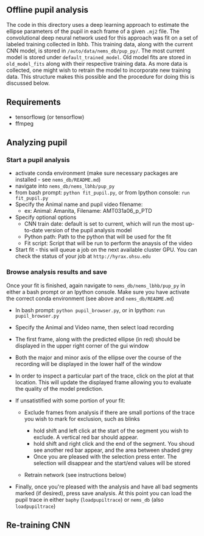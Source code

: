 ## Offline pupil analysis

The code in this directory uses a deep learning approach to estimate the ellipse parameters of the pupil in each frame of a given 
`.mj2` file. The convolutional deep neural network used for this approach was fit on a set of labeled training collected in lbhb.
This training data, along with the current CNN model, is stored in `/auto/data/nems_db/pup_py/`. The most current model is stored
under `default_trained_model`. Old model fits are stored in `old_model_fits` along with their respective training data. As more data
is collected, one might wish to retrain the model to incorporate new training data. This structure makes this possible and the 
procedure for doing this is discussed below.

## Requirements

  * tensorflowg (or tensorflow)
  * ffmpeg

## Analyzing pupil

### Start a pupil analysis
  * activate conda environment (make sure necessary packages are installed - see `nems_db/README.md`)
  * navigate into `nems_db/nems_lbhb/pup_py`
  * from bash prompt: `python fit_pupil.py`, or from Ipython console: `run fit_pupil.py`
  * Specify the Animal name and pupil video filename:
    * ex: Animal: Amanita, Filename: AMT031a06_p_PTD
  * Specify optional options
    * CNN train date: default is set to current, which will run the most up-to-date version of the pupil analysis model
    * Python path: Path to the python that will be used for the fit 
    * Fit script: Script that will be run to perform the anaysis of the video
  * Start fit - this will queue a job on the next available cluster GPU. You can check the status of your job at 
    `http://hyrax.ohsu.edu` 
  
### Browse analysis results and save
  Once your fit is finished, again navigate to `nems_db/nems_lbhb/pup_py` in either a bash prompt or an Ipython console. Make sure
  you have activate the correct conda environment (see above and `nems_db/README.md`)
  
  * In bash prompt: `python pupil_browser.py`, or in Ipython: `run pupil_browser.py`
  * Specify the Animal and Video name, then select load recording
  * The first frame, along with the predicted ellipse (in red) should be displayed in the upper right corner of the gui window
  * Both the major and minor axis of the ellipse over the course of the recording will be displayed in the lower half of the window
  * In order to inspect a particular part of the trace, click on the plot at that location. This will update the displayed frame
  allowing you to evaluate the quality of the model prediction.
  * If unsatistified with some portion of your fit:
    * Exclude frames from analysis if there are small portions of the trace you wish to mark for exclusion, such as blinks
      * hold shift and left click at the start of the segment you wish to exclude. A vertical red bar should appear.
      * hold shift and right click and the end of the segment. You shoud see another red bar appear, and the area between shaded
      grey
      * Once you are pleased with the selection press enter. The selection will disappear and the start/end values will be stored      
    
    * Retrain network (see instructions below)
      
  * Finally, once you're pleased with the analysis and have all bad segments marked (if desired), press save analysis. At this 
  point you can load the pupil trace in either `baphy` (`loadpupiltrace`) or `nems_db` (also `loadpupiltrace`) 

## Re-training CNN
